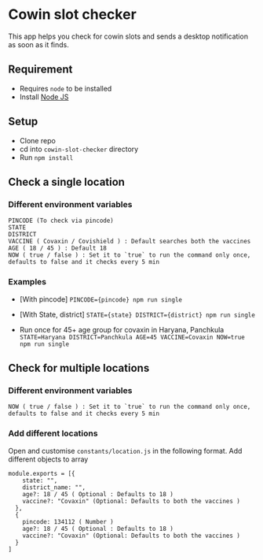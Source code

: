 # Cowin slot checker
This app helps you check for cowin slots and sends a desktop notification as soon as it finds.

## Requirement
- Requires `node` to be installed
- Install [Node JS](https://nodejs.org/en/download/)

## Setup
- Clone repo
- cd into `cowin-slot-checker` directory
- Run `npm install`


## Check a single location
### Different environment variables
```
PINCODE (To check via pincode)
STATE 
DISTRICT 
VACCINE ( Covaxin / Covishield ) : Default searches both the vaccines
AGE ( 18 / 45 ) : Default 18
NOW ( true / false ) : Set it to `true` to run the command only once, defaults to false and it checks every 5 min
```

### Examples
- [With pincode] `PINCODE={pincode} npm run single`
- [With State, district] `STATE={state} DISTRICT={district} npm run single`

- Run once for 45+ age group for covaxin in Haryana, Panchkula `STATE=Haryana DISTRICT=Panchkula AGE=45 VACCINE=Covaxin NOW=true  npm run single`


## Check for multiple locations
### Different environment variables
```
NOW ( true / false ) : Set it to `true` to run the command only once, defaults to false and it checks every 5 min
```

### Add different locations
Open and customise `constants/location.js` in the following format.
Add different objects to array
```
module.exports = [{
    state: "",
    district_name: "",
    age?: 18 / 45 ( Optional : Defaults to 18 )
    vaccine?: "Covaxin" (Optional: Defaults to both the vaccines )
  },
  {
    pincode: 134112 ( Number )
    age?: 18 / 45 ( Optional : Defaults to 18 )
    vaccine?: "Covaxin" (Optional: Defaults to both the vaccines )
  }
]
```
